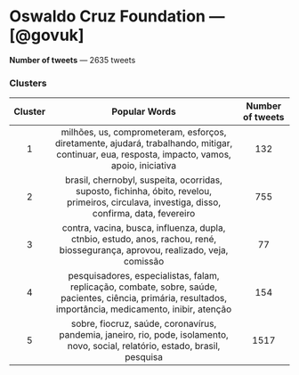 # Oswaldo Cruz Foundation — [@govuk]

**Number of tweets** —  2635  tweets

### Clusters

| **Cluster** |                      **Popular Words**                       | **Number of tweets** |
| :---------: | :----------------------------------------------------------: | :------------------: |
|      1      | milhões, us, comprometeram, esforços, diretamente, ajudará, trabalhando, mitigar, continuar, eua, resposta, impacto, vamos, apoio, iniciativa |        132        |
|      2      | brasil, chernobyl, suspeita, ocorridas, suposto, fichinha, óbito, revelou, primeiros, circulava, investiga, disso, confirma, data, fevereiro |        755         |
|      3      | contra, vacina, busca, influenza, dupla, ctnbio, estudo, anos, rachou, rené, biossegurança, aprovou, realizado, veja, comissão |        77        |
|      4      | pesquisadores, especialistas, falam, replicação, combate, sobre, saúde, pacientes, ciência, primária, resultados, importância, medicamento, inibir, atenção |         154          |
|      5      | sobre, fiocruz, saúde, coronavírus, pandemia, janeiro, rio, pode, isolamento, novo, social, relatório, estado, brasil, pesquisa |         1517          |

